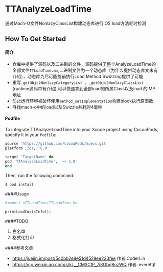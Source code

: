# TTAnalyzeLoadTime
通过Mach-O文件NonlazyClassList构建动态库进行iOS load方法耗时检测

## How To Get Started
#### 简介
* 仓库中提供了源码以及二进制的文件，源码提供了整个AnalyzeLoadTime的全部文件`TTLoadTime.mm`,二进制文件为一个动态库（为什么提供动态库文末有介绍），动态库为尽可能提前执行Load Method Swizzling提供了可能
* 重写`_getObjc2NonlazyCategoryList `、`_getObjc2NonlazyClassList `(runtime源码中有介绍),可以快速拿到全部load的所属Class以及load 的IMP地址
* 防止运行环境被破坏使用`method_setImplementation`构建block执行原函数
* 寻找mach-o中的load以及Swizzle共耗时4毫秒


#### Podfile

To integrate TTAnalyzeLoadTime into your Xcode project using CocoaPods, specify it in your `Podfile`:

```ruby
source 'https://github.com/CocoaPods/Specs.git'
platform :ios, '8.0'

target 'TargetName' do
pod 'TTAnalyzeLoadTime', '~> 1.0'
end
```

Then, run the following command:

```bash
$ pod install
```

####Usage

```ruby
#import <TTLoadTime/TTLoadTime.h>

printLoadCostsInfo();
```

####TODO

1. 白名单
2. 格式化打印


####参考文章

* https://juejin.im/post/5c0bb2e8e51d4529ee233fee 作者:CoderLin
* https://mp.weixin.qq.com/s/kL__CM3CfP_7i8Obg8qzWQ 作者: everettjf


